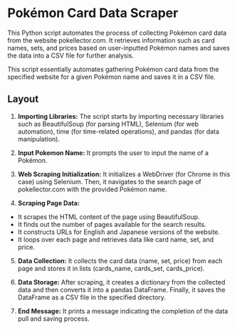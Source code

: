 # Pokémon Card Data Scraper
This Python script automates the process of collecting Pokémon card data from the website pokellector.com. It retrieves information such as card names, sets, and prices based on user-inputted Pokémon names and saves the data into a CSV file for further analysis.

This script essentially automates gathering Pokémon card data from the specified website for a given Pokémon name and saves it in a CSV file.

## Layout

1. **Importing Libraries:** The script starts by importing necessary libraries such as BeautifulSoup (for parsing HTML), Selenium (for web automation), time (for time-related operations), and pandas (for data manipulation).

2. **Input Pokemon Name:** It prompts the user to input the name of a Pokémon.

3. **Web Scraping Initialization:** It initializes a WebDriver (for Chrome in this case) using Selenium. Then, it navigates to the search page of pokellector.com with the provided Pokémon name.

4. **Scraping Page Data:**

- It scrapes the HTML content of the page using BeautifulSoup.
- It finds out the number of pages available for the search results.
- It constructs URLs for English and Japanese versions of the website.
- It loops over each page and retrieves data like card name, set, and price.

5.  **Data Collection:** It collects the card data (name, set, price) from each page and stores it in lists (cards_name, cards_set, cards_price).

6. **Data Storage:** After scraping, it creates a dictionary from the collected data and then converts it into a pandas DataFrame. Finally, it saves the DataFrame as a CSV file in the specified directory.

7. **End Message:** It prints a message indicating the completion of the data pull and saving process.

